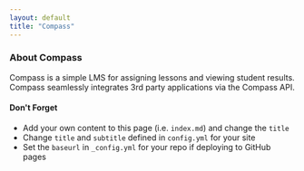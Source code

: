 ```yaml
---
layout: default
title: "Compass"
---
```


### About Compass

Compass is a simple LMS for assigning lessons and viewing student results. Compass seamlessly integrates 3rd party applications via the Compass API.

#### Don't Forget

- Add your own content to this page (i.e. `index.md`) and change the `title`
- Change `title` and `subtitle` defined in `config.yml` for your site
- Set the `baseurl` in `_config.yml` for your repo if deploying to GitHub pages